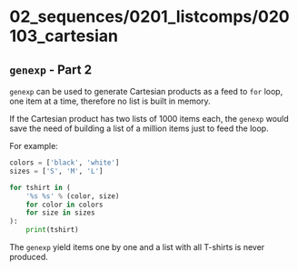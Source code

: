 # 02_sequences/0201_listcomps/020103_cartesian

## `genexp` - Part 2

`genexp` can be used to generate Cartesian products as a feed
to `for` loop, one item at a time, therefore no list is built
in memory.

If the Cartesian product has two lists of 1000 items
each, the `genexp` would save the need of building a list of
a million items just to feed the loop.

For example:
```python
colors = ['black', 'white']
sizes = ['S', 'M', 'L']

for tshirt in (
    '%s %s' % (color, size)
    for color in colors
    for size in sizes
):
    print(tshirt)
```

The `genexp` yield items one by one and a list with all T-shirts
is never produced.
